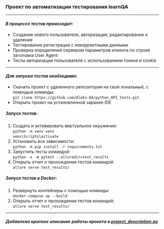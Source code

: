 <h3 tabindex="-1" dir="auto">Проект по автоматизации тестирования learnQA</h3>
<hr>
<h4 dir="auto"><em>В процессе тестов происходит:</em></h4>
<ul>
    <li>Создание нового пользователя, авторизация, редактирование и удаление</li>
    <li>Тестирование регистрации с некорректными данными</li>
    <li>Проверка определения сервером параметров клиента по строке заголовка User Agent</li>
     <li>Тесты авторизации пользователя с использованием токена и cookie</li>
</ul>
<hr>
<h4 dir="auto"><em>Для запуска тестов необходимо:</em></h4>
<ul>
     <li>Скачать проект с удаленного репозитория на свой локальный, с помощью команды:<br>     <code>git clone https://github.com/Aleks-QA/python_API_tests.git</code></li>
     <li>Открыть проект на установленной заранее IDE</li>
</ul>  

<h5><em>Запуск тестов:</em></h5>
<ol>
     <li>Создать и активировать виртуальное окружение:<br><code>python -m venv venv</code><br>
     <code>venv\Scripts\activate</code></li>
     <li>Установить все зависимости: <br>          <code>python -m pip install -r requirements.txt</code> </li>
     <li>Запустить тесты командой:<br><code>python -s -m pytest --alluredir=test_results</code> </li>
     <li>Открыть отчет о прохождении тестов командой:<br>          <code>allure serve test_results/ </code></li>
</ol>

<h5><em>Запуск тестов в Docker:</em></h5>
<ol>
    <li>Развернуть контейнеры с помощью команды:<br><code>docker-compose up --build</code></li>
    <li>Открыть отчет о прохождении тестов командой:<br>          <code>allure serve test_results/ </code></li>
</ol>
<hr>          
<h5>Добавлено краткое описание работы проекта в <a href="https://github.com/Aleks-QA/python_API_tests/blob/main/project_description.py" target="_blank">project_description.py</a></h5>
